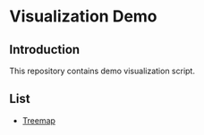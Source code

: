 # Visualization Demo

## Introduction
This repository contains demo visualization script.

## List
  * [Treemap](src/treemap)